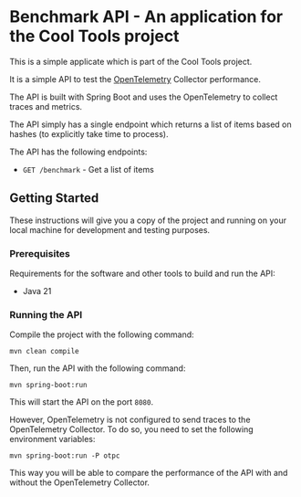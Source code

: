 # Benchmark API - An application for the Cool Tools project

This is a simple applicate which is part of the Cool Tools project.

It is a simple API to test the [OpenTelemetry](https://opentelemetry.io/) Collector performance.

The API is built with Spring Boot and uses the OpenTelemetry to collect traces and metrics.

The API simply has a single endpoint which returns a list of items based on hashes (to explicitly take time to process).

The API has the following endpoints:

- `GET /benchmark` - Get a list of items

## Getting Started

These instructions will give you a copy of the project  and running on
your local machine for development and testing purposes.

### Prerequisites

Requirements for the software and other tools to build and run the API:
- Java 21

### Running the API

Compile the project with the following command:

```shell
mvn clean compile
```

Then, run the API with the following command:

```shell
mvn spring-boot:run
```

This will start the API on the port `8080`.

However, OpenTelemetry is not configured to send traces to the OpenTelemetry Collector.
To do so, you need to set the following environment variables:

```shell
mvn spring-boot:run -P otpc
```

This way you will be able to compare the performance of the API with and without the OpenTelemetry Collector.
